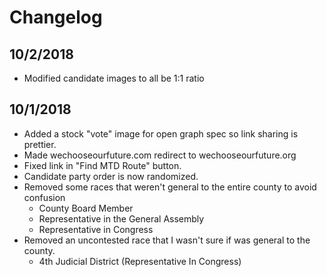 # Changelog

## 10/2/2018
 * Modified candidate images to all be 1:1 ratio

## 10/1/2018
 * Added a stock "vote" image for open graph spec so link sharing is prettier.
 * Made wechooseourfuture.com redirect to wechooseourfuture.org
 * Fixed link in "Find MTD Route" button.
 * Candidate party order is now randomized.
 * Removed some races that weren't general to the entire county to avoid confusion
   * County Board Member
   * Representative in the General Assembly
   * Representative in Congress
 * Removed an uncontested race that I wasn't sure if was general to the county.
   * 4th Judicial District (Representative In Congress)
